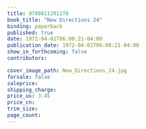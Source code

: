 ```yaml
---
title: 9780811201278
book_title: "New Directions 24"
binding: paperback
published: true
date: 1972-04-01T06:00:21-04:00
publication_date: 1972-04-01T06:00:21-04:00
show_in_forthcoming: false
contributors:

cover_image_path: New_Directions_24.jpg
forsale: false
saleprice:
shipping_charge:
price_us: 3.45
price_cn:
trim_size:
page_count:
---
```


